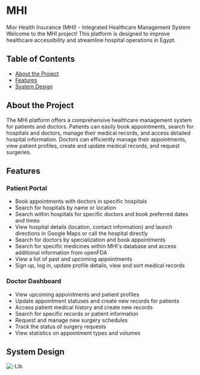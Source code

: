 # MHI
Misr Health Insurance (MHI) - Integrated Healthcare Management System
Welcome to the MHI project! This platform is designed to improve healthcare accessibility and streamline hospital operations in Egypt.

## Table of Contents

- [About the Project](#about-the-project)
- [Features](#features)
- [System Design](#system-design)

## About the Project

The MHI platform offers a comprehensive healthcare management system for patients and doctors. Patients can easily book appointments, search for hospitals and doctors, manage their medical records, and access detailed hospital information. Doctors can efficiently manage their appointments, view patient profiles, create and update medical records, and request surgeries.

## Features

### Patient Portal
- Book appointments with doctors in specific hospitals
- Search for hospitals by name or location
- Search within hospitals for specific doctors and book preferred dates and times
- View hospital details (location, contact information) and launch directions in Google Maps or call the hospital directly
- Search for doctors by specialization and book appointments
- Search for specific medicines within MHI's database and access additional information from openFDA
- View a list of past and upcoming appointments
- Sign up, log in, update profile details, view and sort medical records

### Doctor Dashboard
- View upcoming appointments and patient profiles
- Update appointment statuses and create new records for patients
- Access patient medical history and create new records
- Search for specific records or patient information
- Request and manage new surgery schedules
- Track the status of surgery requests
- View statistics on appointment types and volumes


## System Design
![-Lib](https://github.com/muhamedsaber/MHI/assets/76873532/364ad19d-fc2c-4e70-9fff-3690c8e6a4b5)
